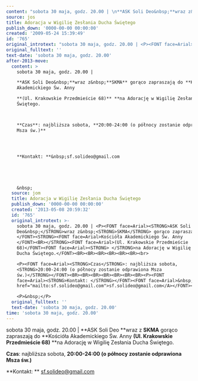 ```yaml
---
content: "sobota 30 maja, godz. 20.00 | \n**ASK Soli Deo&nbsp;**wraz z&nbsp;**SKMA** gorąco zapraszają do **Kościóła Akademickiego Św. Anny \n**(Ul. Krakowskie Przedmieście 68)** **na Adorację w Wigilię Zesłania Ducha Świętego.\n\n\n**Czas**: najbliższa sobota, **20:00-24:00 (o północy zostanie odprawiona Msza św.)**\n\n\n\n**Kontakt: **&nbsp;sf.solideo@gmail.com\n\n\n\n\n&nbsp;\n\n\n<!--CONTENT FROM OLD SERVER (jos before 2013): sobota 30 maja, godz. 20.00 | \n**ASK Soli Deo&nbsp;**wraz z&nbsp;**SKMA** gorąco zapraszają do **Kościóła Akademickiego Św. Anny \n**(Ul. Krakowskie Przedmieście 68)** **na Adorację w Wigilię Zesłania Ducha Świętego.\n\n\n\r\n\n**Czas**: najbliższa sobota, **20:00-24:00 (o północy zostanie odprawiona Msza św.)**\n\n\n\n**Kontakt: **&nbsp;sf.solideo@gmail.com\n\n\n\n\n\r\n\n&nbsp;\n\n-->"
source: jos
title: Adoracja w Wigilię Zesłania Ducha Świętego
publish_down: '0000-00-00 00:00:00'
created: '2009-05-24 15:39:49'
id: '765'
original_introtext: "sobota 30 maja, godz. 20.00 | <P><FONT face=Arial><STRONG>ASK Soli Deo&nbsp;</STRONG>wraz z&nbsp;<STRONG>SKMA</STRONG> gorąco zapraszają do </FONT><STRONG><FONT face=Arial>Kościóła Akademickiego Św. Anny </FONT><BR></STRONG><FONT face=Arial>(Ul. Krakowskie Przedmieście 68)</FONT><FONT face=Arial><STRONG> </STRONG>na Adorację w Wigilię Zesłania Ducha Świętego.</FONT><BR><BR><BR><BR><BR><BR><br>\r\n<P><FONT face=Arial><STRONG>Czas</STRONG>: najbliższa sobota, <STRONG>20:00-24:00 (o północy zostanie odprawiona Msza św.)</STRONG></FONT><BR><BR><BR><BR><BR><BR><BR><P><FONT face=Arial><STRONG>Kontakt: </STRONG></FONT><FONT face=Arial>&nbsp;<A href=\"mailto:sf.solideo@gmail.com\">sf.solideo@gmail.com</A></FONT><BR><BR><BR><BR><BR><BR><BR><BR><BR><BR><br>\r\n<P>&nbsp;</P>"
original_fulltext: ''
text-date: 'sobota 30 maja, godz. 20.00'
after-2013-move:
  content: >
    sobota 30 maja, godz. 20.00 | 

    **ASK Soli Deo&nbsp;**wraz z&nbsp;**SKMA** gorąco zapraszają do **Kościóła
    Akademickiego Św. Anny 

    **(Ul. Krakowskie Przedmieście 68)** **na Adorację w Wigilię Zesłania Ducha
    Świętego.



    **Czas**: najbliższa sobota, **20:00-24:00 (o północy zostanie odprawiona
    Msza św.)**




    **Kontakt: **&nbsp;sf.solideo@gmail.com





    &nbsp;
  source: jom
  title: Adoracja w Wigilię Zesłania Ducha Świętego
  publish_down: '0000-00-00 00:00:00'
  created: '2013-05-08 20:59:32'
  id: '765'
  original_introtext: >-
    sobota 30 maja, godz. 20.00 | <P><FONT face=Arial><STRONG>ASK Soli
    Deo&nbsp;</STRONG>wraz z&nbsp;<STRONG>SKMA</STRONG> gorąco zapraszają do
    </FONT><STRONG><FONT face=Arial>Kościóła Akademickiego Św. Anny
    </FONT><BR></STRONG><FONT face=Arial>(Ul. Krakowskie Przedmieście
    68)</FONT><FONT face=Arial><STRONG> </STRONG>na Adorację w Wigilię Zesłania
    Ducha Świętego.</FONT><BR><BR><BR><BR><BR><BR><br>

    <P><FONT face=Arial><STRONG>Czas</STRONG>: najbliższa sobota,
    <STRONG>20:00-24:00 (o północy zostanie odprawiona Msza
    św.)</STRONG></FONT><BR><BR><BR><BR><BR><BR><BR><P><FONT
    face=Arial><STRONG>Kontakt: </STRONG></FONT><FONT face=Arial>&nbsp;<A
    href="mailto:sf.solideo@gmail.com">sf.solideo@gmail.com</A></FONT><BR><BR><BR><BR><BR><BR><BR><BR><BR><BR><br>

    <P>&nbsp;</P>
  original_fulltext: ''
  text-date: 'sobota 30 maja, godz. 20.00'
time: 'sobota 30 maja, godz. 20.00'
---
```

sobota 30 maja, godz. 20.00 | 
**ASK Soli Deo&nbsp;**wraz z&nbsp;**SKMA** gorąco zapraszają do **Kościóła Akademickiego Św. Anny 
**(Ul. Krakowskie Przedmieście 68)** **na Adorację w Wigilię Zesłania Ducha Świętego.


**Czas**: najbliższa sobota, **20:00-24:00 (o północy zostanie odprawiona Msza św.)**



**Kontakt: **&nbsp;sf.solideo@gmail.com




&nbsp;


<!--CONTENT FROM OLD SERVER (jos before 2013): sobota 30 maja, godz. 20.00 | 
**ASK Soli Deo&nbsp;**wraz z&nbsp;**SKMA** gorąco zapraszają do **Kościóła Akademickiego Św. Anny 
**(Ul. Krakowskie Przedmieście 68)** **na Adorację w Wigilię Zesłania Ducha Świętego.




**Czas**: najbliższa sobota, **20:00-24:00 (o północy zostanie odprawiona Msza św.)**



**Kontakt: **&nbsp;sf.solideo@gmail.com






&nbsp;

-->

<!--{{json:{"created_date":"2009-05-24 15:39:49","publish_down":"0000-00-00 00:00:00","id":"765"}}}-->